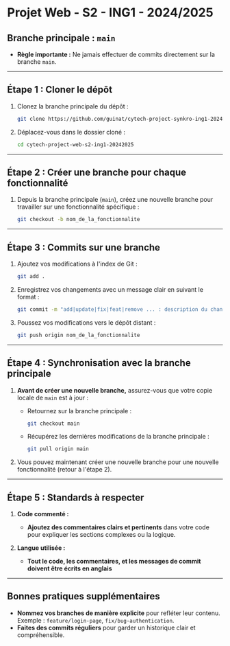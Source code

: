 # Projet Web - S2 - ING1 - 2024/2025
## Branche principale : `main`
- **Règle importante :** Ne jamais effectuer de commits directement sur la branche `main`.

---

## Étape 1 : Cloner le dépôt
1. Clonez la branche principale du dépôt :
   ```bash
   git clone https://github.com/guinat/cytech-project-synkro-ing1-20242025.git
   ```

2. Déplacez-vous dans le dossier cloné :
   ```bash
   cd cytech-project-web-s2-ing1-20242025
   ```

---

## Étape 2 : Créer une branche pour chaque fonctionnalité
1. Depuis la branche principale (`main`), créez une nouvelle branche pour travailler sur une fonctionnalité spécifique :
   ```bash
   git checkout -b nom_de_la_fonctionnalite
   ```

---

## Étape 3 : Commits sur une branche
1. Ajoutez vos modifications à l'index de Git :
   ```bash
   git add .
   ```

2. Enregistrez vos changements avec un message clair en suivant le format :
   ```bash
   git commit -m "add|update|fix|feat|remove ... : description du changement"
   ```

3. Poussez vos modifications vers le dépôt distant :
   ```bash
   git push origin nom_de_la_fonctionnalite
   ```

---

## Étape 4 : Synchronisation avec la branche principale
1. **Avant de créer une nouvelle branche,** assurez-vous que votre copie locale de `main` est à jour :
   - Retournez sur la branche principale :
     ```bash
     git checkout main
     ```
   - Récupérez les dernières modifications de la branche principale :
     ```bash
     git pull origin main
     ```

2. Vous pouvez maintenant créer une nouvelle branche pour une nouvelle fonctionnalité (retour à l'étape 2).

---

## Étape 5 : Standards à respecter

1. **Code commenté :**
   - **Ajoutez des commentaires clairs et pertinents** dans votre code pour expliquer les sections complexes ou la logique.

2. **Langue utilisée :**
   - **Tout le code, les commentaires, et les messages de commit doivent être écrits en anglais** 

---

## Bonnes pratiques supplémentaires
- **Nommez vos branches de manière explicite** pour refléter leur contenu. Exemple : `feature/login-page`, `fix/bug-authentication`.
- **Faites des commits réguliers** pour garder un historique clair et compréhensible.
